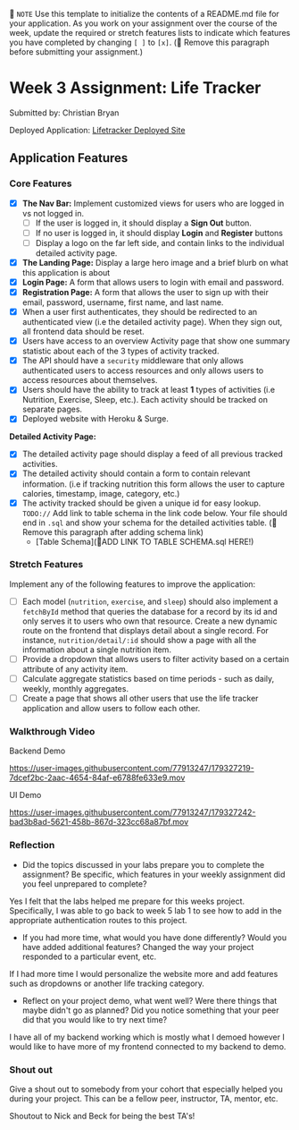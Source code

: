 📝 `NOTE` Use this template to initialize the contents of a README.md file for your application. As you work on your assignment over the course of the week, update the required or stretch features lists to indicate which features you have completed by changing `[ ]` to `[x]`. (🚫 Remove this paragraph before submitting your assignment.)

# Week 3 Assignment: Life Tracker

Submitted by: Christian Bryan

Deployed Application: [Lifetracker Deployed Site](ADD_LINK_HERE)

## Application Features

### Core Features

- [x] **The Nav Bar:** Implement customized views for users who are logged in vs not logged in.
  - [ ] If the user is logged in, it should display a **Sign Out** button. 
  - [ ] If no user is logged in, it should display **Login** and **Register** buttons
  - [ ] Display a logo on the far left side, and contain links to the individual detailed activity page. 
- [x] **The Landing Page:** Display a large hero image and a brief blurb on what this application is about
- [x] **Login Page:** A form that allows users to login with email and password.
- [x] **Registration Page:** A form that allows the user to sign up with their email, password, username, first name, and last name.
- [x] When a user first authenticates, they should be redirected to an authenticated view (i.e the detailed activity page). When they sign out, all frontend data should be reset.
- [x] Users have access to an overview Activity page that show one summary statistic about each of the 3 types of activity tracked.
- [x] The API should have a `security` middleware that only allows authenticated users to access resources and only allows users to access resources about themselves. 
- [x] Users should have the ability to track at least **1** types of activities (i.e Nutrition, Exercise, Sleep, etc.). Each activity should be tracked on separate pages.
- [x] Deployed website with Heroku & Surge. 

**Detailed Activity Page:**
- [x] The detailed activity page should display a feed of all previous tracked activities.
- [x] The detailed activity should contain a form to contain relevant information. (i.e if tracking nutrition this form allows the user to capture calories, timestamp, image, category, etc.) 
- [x] The activity tracked should be given a unique id for easy lookup.
  `TODO://` Add link to table schema in the link code below. Your file should end in `.sql` and show your schema for the detailed activities table. (🚫 Remove this paragraph after adding schema link)
  * [Table Schema](📝ADD LINK TO TABLE SCHEMA.sql HERE!) 

### Stretch Features

Implement any of the following features to improve the application:
- [ ] Each model (`nutrition`, `exercise`, and `sleep`) should also implement a `fetchById` method that queries the database for a record by its id and only serves it to users who own that resource. Create a new dynamic route on the frontend that displays detail about a single record. For instance, `nutrition/detail/:id` should show a page with all the information about a single nutrition item.
- [ ] Provide a dropdown that allows users to filter activity based on a certain attribute of any activity item.
- [ ] Calculate aggregate statistics based on time periods - such as daily, weekly, monthly aggregates.
- [ ] Create a page that shows all other users that use the life tracker application and allow users to follow each other.

### Walkthrough Video

Backend Demo

https://user-images.githubusercontent.com/77913247/179327219-7dcef2bc-2aac-4654-84af-e6788fe633e9.mov

UI Demo 

https://user-images.githubusercontent.com/77913247/179327242-bad3b8ad-5621-458b-867d-323cc68a87bf.mov

### Reflection

* Did the topics discussed in your labs prepare you to complete the assignment? Be specific, which features in your weekly assignment did you feel unprepared to complete?

Yes I felt that the labs helped me prepare for this weeks project. Specifically, I was able to go back to week 5 lab 1 to see how to add in the appropriate authentication routes to this project. 

* If you had more time, what would you have done differently? Would you have added additional features? Changed the way your project responded to a particular event, etc.
  
If I had more time I would personalize the website more and add features such as dropdowns or another life tracking category. 

* Reflect on your project demo, what went well? Were there things that maybe didn't go as planned? Did you notice something that your peer did that you would like to try next time?

I have all of my backend working which is mostly what I demoed however I would like to have more of my frontend connected to my backend to demo. 


### Shout out

Give a shout out to somebody from your cohort that especially helped you during your project. This can be a fellow peer, instructor, TA, mentor, etc.

Shoutout to Nick and Beck for being the best TA's! 
